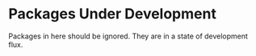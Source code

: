 # Packages Under Development

Packages in here should be ignored. They are in a state of development flux.
